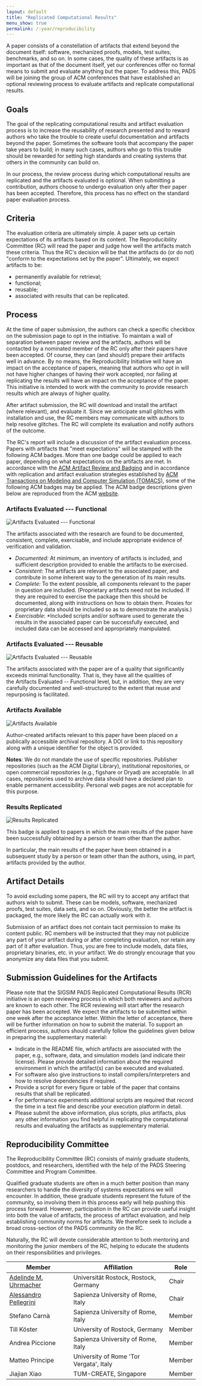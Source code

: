 ```yaml
---
layout: default
title: "Replicated Computational Results"
menu_show: true
permalink: /:year/reproducibility
---
```


A paper consists of a constellation of artifacts that extend beyond the document itself: software, mechanized proofs, models, test suites, benchmarks, and so on. In some cases, the quality of these artifacts is as important as that of the document itself, yet our conferences offer no formal means to submit and evaluate anything but the paper. To address this, PADS will be joining the group of ACM conferences that have established an optional reviewing process to evaluate artifacts and replicate computational results.

Goals
-----

The goal of the replicating computational results and artifact evaluation process is to increase the reusability of research presented and to reward authors who take the trouble to create useful documentation and artifacts beyond the paper. Sometimes the software tools that accompany the paper take years to build; in many such cases, authors who go to this trouble should be rewarded for setting high standards and creating systems that others in the community can build on.

In our process, the review process during which computational results are replicated and the artifacts evaluated is optional. When submitting a contribution, authors choose to undergo evaluation only after their paper has been accepted. Therefore, this process has no effect on the standard paper evaluation process.

Criteria
--------

The evaluation criteria are ultimately simple. A paper sets up certain expectations of its artifacts based on its content. The Reproducibility Committee (RC) will read the paper and judge how well the artifacts match these criteria. Thus the RC's decision will be that the artifacts do (or do not) "conform to the expectations set by the paper". Ultimately, we expect artifacts to be:

-   permanently available for retrieval;
-   functional;
-   reusable;
-   associated with results that can be replicated.

Process
-------

At the time of paper submission, the authors can check a specific checkbox on the submission page to opt in the initiative. To maintain a wall of separation between paper review and the artifacts, authors will be contacted by a nominated member of the RC only after their papers have been accepted. Of course, they can (and should!) prepare their artifacts well in advance. By no means, the Reproducibility Initiative will have an impact on the acceptance of papers, meaning that authors who opt in will not have higher changes of having their work accepted, nor failing at replicating the results will have an impact on the acceptance of the paper. This initiative is intended to work with the community to provide research results which are always of higher quality.

After artifact submission, the RC will download and install the artifact (where relevant), and evaluate it. Since we anticipate small glitches with installation and use, the RC members may communicate with authors to help resolve glitches. The RC will complete its evaluation and notify authors of the outcome.

The RC's report will include a discussion of the artifact evaluation process. Papers with artifacts that "meet expectations" will be stamped with the following ACM badges. More than one badge could be applied to each paper, depending on what expectations on the artifacts are met. In accordance with the [ACM Artifact Review and Badging](https://www.acm.org/publications/policies/artifact-review-badging) and in accordance with replication and artifact evaluation strategies established by [ACM Transactions on Modeling and Computer Simulation (TOMACS)](http://tomacs.acm.org/), some of the following ACM badges may be applied. The ACM badge descriptions given below are reproduced from the ACM [website](https://www.acm.org/publications/policies/artifact-review-badging).

### Artifacts Evaluated --- Functional

![Artifacts Evaluated --- Functional](../assets/img/artifacts_evaluated_functional.png)

The artifacts associated with the research are found to be documented, consistent, complete, exercisable, and include appropriate evidence of verification and validation.

- *Documented:* At minimum, an inventory of artifacts is included, and sufficient description provided to enable the artifacts to be exercised.
- *Consistent:* The artifacts are relevant to the associated paper, and contribute in some inherent way to the generation of its main results.
- *Complete:* To the extent possible, all components relevant to the paper in question are included. (Proprietary artifacts need not be included. If they are required to exercise the package then this should be documented, along with instructions on how to obtain them. Proxies for proprietary data should be included so as to demonstrate the analysis.)
- *Exercisable*: *Included scripts and/or software used to generate the results in the associated paper can be successfully executed, and included data can be accessed and appropriately manipulated.

### Artifacts Evaluated --- Reusable

![Artifacts Evaluated --- Reusable](../assets/img/artifacts_evaluated_reusable.png)

The artifacts associated with the paper are of a quality that significantly exceeds minimal functionality. That is, they have all the qualities of the Artifacts Evaluated -- Functional level, but, in addition, they are very carefully documented and well-structured to the extent that reuse and repurposing is facilitated.


### Artifacts Available

![Artifacts Available](../assets/img/artifacts_available.png)

Author-created artifacts relevant to this paper have been placed on a publically accessible archival repository. A DOI or link to this repository along with a unique identifier for the object is provided.

**Notes**: We do not mandate the use of specific repositories. Publisher repositories (such as the ACM Digital Library), institutional repositories, or open commercial repositories (e.g., figshare or Dryad) are acceptable. In all cases, repositories used to archive data should have a declared plan to enable permanent accessibility. Personal web pages are not acceptable for this purpose.

### Results Replicated

![Results Replicated](../assets/img/results_replicated.png)

This badge is applied to papers in which the main results of the paper have been successfully obtained by a person or team other than the author.

In particular, the main results of the paper have been obtained in a subsequent study by a person or team other than the authors, using, in part, artifacts provided by the author.


## Artifact Details

To avoid excluding some papers, the RC will try to accept any artifact that authors wish to submit. These can be models, software, mechanized proofs, test suites, data sets, and so on. Obviously, the better the artifact is packaged, the more likely the RC can actually work with it.

Submission of an artifact does not contain tacit permission to make its content public. RC members will be instructed that they may not publicize any part of your artifact during or after completing evaluation, nor retain any part of it after evaluation. Thus, you are free to include models, data files, proprietary binaries, etc. in your artifact. We do strongly encourage that you anonymize any data files that you submit.

## Submission Guidelines for the Artifacts

Please note that the SIGSIM PADS Replicated Computational Results (RCR) initiative is an open reviewing process in which both reviewers and authors are known to each other. The RCR reviewing will start after the research paper has been accepted. We expect the artifacts to be submitted within one week after the acceptance letter. Within the letter of acceptance, there will be further information on how to submit the material. To support an efficient process, authors should carefully follow the guidelines given below in preparing the supplementary material:

-   Indicate in the README file, which artifacts are associated with the paper, e.g., software, data, and simulation models (and indicate their license). Please provide detailed information about the required environment in which the artifact(s) can be executed and evaluated.
-   For software also give instructions to install compilers/interpreters and how to resolve dependencies if required.
-   Provide a script for every figure or table of the paper that contains results that shall be replicated.
-   For performance experiments additional scripts are required that record the time in a text file and describe your execution platform in detail.
-   Please submit the above information, plus scripts, plus artifacts, plus any other information you find helpful in replicating the computational results and evaluating the artifacts as supplementary material.

## Reproducibility Committee

The Reproducibility Committee (RC) consists of mainly graduate students, postdocs, and researchers, identified with the help of the PADS Steering Committee and Program Committee.

Qualified graduate students are often in a much better position than many researchers to handle the diversity of systems expectations we will encounter. In addition, these graduate students represent the future of the community, so involving them in this process early will help pushing this process forward. However, participation in the RC can provide useful insight into both the value of artifacts, the process of artifact evaluation, and help establishing community norms for artifacts. We therefore seek to include a broad cross-section of the PADS community on the RC.

Naturally, the RC will devote considerable attention to both mentoring and monitoring the junior members of the RC, helping to educate the students on their responsibilities and privileges.

| Member                                                                                    | Affiliation                             | Role   |
|-------------------------------------------------------------------------------------------|-----------------------------------------|--------|
| [Adelinde M. Uhrmacher](https://mosi.informatik.uni-rostock.de/en/group/staff/uhrmacher/) | Universität Rostock, Rostock, Germany   | Chair  |
| [Alessandro Pellegrini](https://www.diag.uniroma1.it/~pellegrini/)                        | Sapienza University of Rome, Italy      | Chair  |
| Stefano Carnà                                                                             | Sapienza University of Rome, Italy      | Member |
| Till Köster                                                                               | University of Rostock, Germany          | Member |
| Andrea Piccione                                                                           | Sapienza University of Rome, Italy      | Member |
| Matteo Principe                                                                           | University of Rome 'Tor Vergata', Italy | Member |
| Jiajian Xiao                                                                              | TUM-CREATE, Singapore                   | Member |

